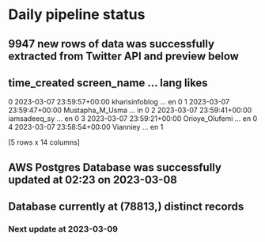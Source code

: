 # Daily pipeline status
## 9947 new rows of data was successfully extracted from Twitter API and preview below
##                time_created      screen_name  ... lang likes
0 2023-03-07 23:59:57+00:00   kharisinfoblog  ...   en     0
1 2023-03-07 23:59:47+00:00  Mustapha_M_Usma  ...   in     0
2 2023-03-07 23:59:41+00:00     iamsadeeq_sy  ...   en     0
3 2023-03-07 23:59:21+00:00   Orioye_Olufemi  ...   en     0
4 2023-03-07 23:58:54+00:00         Vianniey  ...   en     1

[5 rows x 14 columns]
## AWS Postgres Database was successfully updated at  02:23 on 2023-03-08
## Database currently at (78813,) distinct records
### Next update at 2023-03-09
